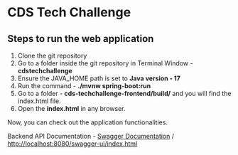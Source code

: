 # CDS Tech Challenge

## Steps to run the web application

1. Clone the git repository
2. Go to a folder inside the git repository in Terminal Window - **cdstechchallenge**
3. Ensure the JAVA_HOME path is set to **Java version - 17**
4. Run the command - **./mvnw spring-boot:run**
5. Go to a folder - **cds-techchallenge-frontend/build/** and you will find the index.html file.
6. Open the **index.html** in any browser.

Now, you can check out the application functionalities.

Backend API Documentation - [Swagger Documentation](https://rijildaniel-blaze.github.io/cds-techchallenge/) / [http://localhost:8080/swagger-ui/index.html](http://localhost:8080/swagger-ui/index.html)

